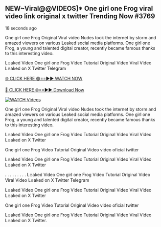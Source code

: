 ## NEW~Viral@@VIDEOS]* One girl one Frog viral video link original x twitter Trending Now #3769

18 seconds ago

One girl one Frog Original Viral video Nudes took the internet by storm and amazed viewers on various Leaked social media platforms. One girl one Frog, a young and talented digital creator, recently became famous thanks to this interesting video.

L𝚎aked Video One girl one Frog Video Tutorial Original Video Viral Video L𝚎aked on X Twitter Telegram

[🌐 CLICK HERE 🟢==►► WATCH NOW](https://valovideo.net/valo-video/?bom)

[🔴 CLICK HERE 🌐==►► Download Now](https://valovideo.net/valo-video/?bom)

[![WATCH Videos](https://i.imgur.com/dJHk4Zq.gif)](https://valovideo.net/valo-video/?bom)

One girl one Frog Original Viral video Nudes took the internet by storm and amazed viewers on various Leaked social media platforms. One girl one Frog, a young and talented digital creator, recently became famous thanks to this interesting video.

L𝚎aked Video One girl one Frog Video Tutorial Original Video Viral Video L𝚎aked on X Twitter

One girl one Frog Video Tutorial Original Video video oficial twitter

L𝚎aked Video One girl one Frog Video Tutorial Original Video Viral Video L𝚎aked on X Twitter

. . . . . . . . . L𝚎aked Video One girl one Frog Video Tutorial Original Video Viral Video L𝚎aked on X Twitter Telegram

L𝚎aked Video One girl one Frog Video Tutorial Original Video Viral Video L𝚎aked on X Twitter

One girl one Frog Video Tutorial Original Video video oficial twitter

L𝚎aked Video One girl one Frog Video Tutorial Original Video Viral Video L𝚎aked on X Twitter.